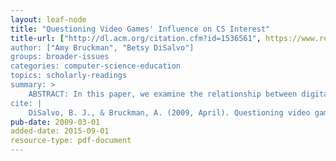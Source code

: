 ```yaml
---
layout: leaf-node
title: "Questioning Video Games' Influence on CS Interest"
title-url: ["http://dl.acm.org/citation.cfm?id=1536561", https://www.researchgate.net/profile/Betsy_Disalvo/publication/220795048_Questioning_video_games'_influence_on_CS_interest/links/54ff3dbe0cf2741b69f5b6a6.pdf"]
author: ["Amy Bruckman", "Betsy DiSalvo"]
groups: broader-issues
categories: computer-science-education
topics: scholarly-readings
summary: >
    ABSTRACT: In this paper, we examine the relationship between digital games and interest in computer science. When we undertook this research, our goal was to expand upon past work that explores video games as a positive influence on students’ interest in CS. We utilized both quantitative and qualitative research methods with a large technically and academically competent subject pool. We hypothesized that subjects with more years and intensity of playing video games would have a stronger interest in computer science. While we did find a small relationship, the proportion of the total responses accounted for by the relationship is only 8%. This suggests that while gaming may be correlated to an interest in CS, it is a small correlation and other variables must be considered more influential.
cite: |
    DiSalvo, B. J., & Bruckman, A. (2009, April). Questioning video games' influence on CS interest. In Proceedings of the 4th International Conference on Foundations of Digital Games (pp. 272-278). ACM.
pub-date: 2009-03-01
added-date: 2015-09-01
resource-type: pdf-document
---
```


